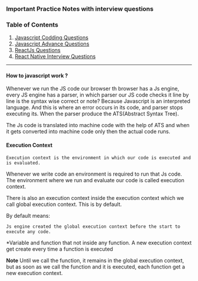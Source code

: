 ### Important Practice Notes with interview questions

### Table of Contents

<!-- 1. [ReactJs](#reactjs) -->
1. [Javascript Codding Questions](https://github.com/Vasu7389/JavaScript-Interview-Questions?tab=readme-ov-file#23-write-a-function-in-javascript-that-removes-duplicates-from-an-array)
2. [Javascript Advance Questions](https://github.com/lydiahallie/javascript-questions/)
3. [ReactJs Questions](https://github.com/Learn-with-Sumit/reactjs-interview-questions-1?tab=readme-ov-file/)
4. [React Native Interview Questions](https://github.com/samsoul16/react-native-interview-questions)

<!-- ### ReactJs
ReactJs is a popular JavaScript library for building user interfaces. It is maintained by Facebook, and is widely used for building web applications, mobile apps, and other user interfaces. React allows developers to create reusable components, which can help make large applications easier to manage and maintain. It is designed to be efficient, declarative, and flexible, and can be used to create complex, dynamic user interfaces. -->

- - - -

#### How to javascript work ?

Whenever we run the JS code our browser th browser has a Js engine, every JS engine has a parser, in which parser our JS code checks it line by line is the syntax wise correct or note? Because Javascript is an interpreted language. And this is where an error occurs in its code, and parser stops executing its.
When the parser produce the ATS(Abstract Syntax Tree).

The Js code is translated into machine code with the help of ATS and when it gets converted into machine code only then the actual code runs.

#### Execution Context

    Execution context is the environment in which our code is executed and is evaluated.

Whenever we write code an environment is required to run that Js code. The environment where we run and evaluate our code is called execution context.

There is also an execution context inside the execution context which we call global execution context. This is by default.

By default means: 

    Js engine created the global execution context before the start to execute any code.

*Variable and function that not inside any function. A new execution context get create every time a function is executed

**Note**
Until we call the function, it remains in the global execution context, but as soon as we call the function and it is executed, each function get a new execution context.

